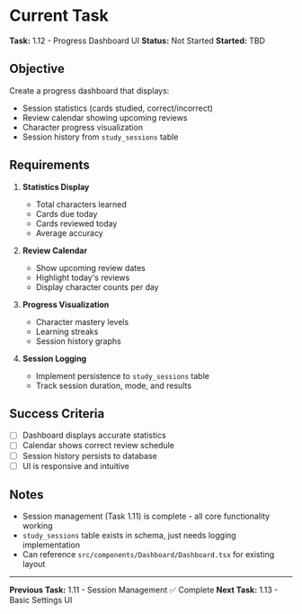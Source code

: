 # Current Task

**Task:** 1.12 - Progress Dashboard UI
**Status:** Not Started
**Started:** TBD

## Objective

Create a progress dashboard that displays:
- Session statistics (cards studied, correct/incorrect)
- Review calendar showing upcoming reviews
- Character progress visualization
- Session history from `study_sessions` table

## Requirements

1. **Statistics Display**
   - Total characters learned
   - Cards due today
   - Cards reviewed today
   - Average accuracy

2. **Review Calendar**
   - Show upcoming review dates
   - Highlight today's reviews
   - Display character counts per day

3. **Progress Visualization**
   - Character mastery levels
   - Learning streaks
   - Session history graphs

4. **Session Logging**
   - Implement persistence to `study_sessions` table
   - Track session duration, mode, and results

## Success Criteria

- [ ] Dashboard displays accurate statistics
- [ ] Calendar shows correct review schedule
- [ ] Session history persists to database
- [ ] UI is responsive and intuitive

## Notes

- Session management (Task 1.11) is complete - all core functionality working
- `study_sessions` table exists in schema, just needs logging implementation
- Can reference `src/components/Dashboard/Dashboard.tsx` for existing layout

---

**Previous Task:** 1.11 - Session Management ✅ Complete
**Next Task:** 1.13 - Basic Settings UI
